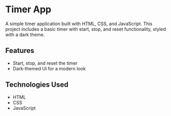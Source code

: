 # Timer App

A simple timer application built with HTML, CSS, and JavaScript. This project includes a basic timer with start, stop, and reset functionality, styled with a dark theme.

## Features

- Start, stop, and reset the timer
- Dark-themed UI for a modern look

## Technologies Used

- HTML
- CSS
- JavaScript
